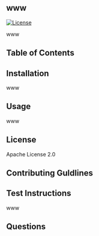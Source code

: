 
  ## www
  [![License](https://img.shields.io/badge/License-Apache%202.0-blue.svg)](https://opensource.org/licenses/Apache-2.0)

  www



  ## Table of Contents


  ## Installation

  www

  ## Usage

  www

  ## License

  Apache License 2.0

  ## Contributing Guldlines

  

  ## Test Instructions

  www

  ## Questions

  
  

  